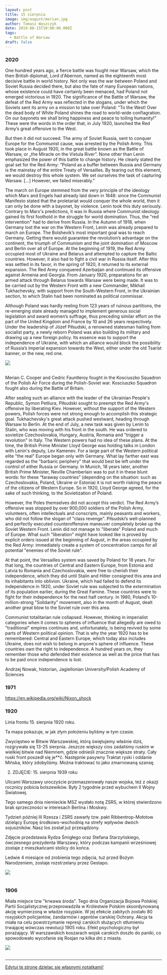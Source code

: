 ```yaml
---
layout: post
title: 15 sierpnia
image: img/august/merian.jpg
author: Tomasz Waszczyk
date: 2019-08-15T10:00:00.000Z
tags:
  - Battle of Warsaw
draft: false  
---
```


### 2020

One hundred years ago, a fierce battle was fought near Warsaw, which the then British diplomat, Lord d'Abernon, named as the eighteenth most decisive battle in world history. Not only was the war between Poland and Soviet Russia decided there, but also the fate of many European nations, whose existence could have certainly been menaced, had Poland not emerged victorious in 1920. The significance of the Battle of Warsaw, the defeat of the Red Army was reflected in the slogans, under which the Soviets sent its army on a mission to take over Poland:
"To the West! Over the dead body of White Poland shines the road to world-wide conflagration. On our bayonets we shall bring happiness and peace to toiling humanity!" These were the words in the order that, in July 1920, launched the Red Army’s great offensive to the West.

But then it did not succeed. The army of Soviet Russia, sent to conquer Europe for the Communist cause, was arrested by the Polish Army. This took place in August 1920, in the great battle known as the Battle of Warsaw, or „the Miracle on the Vistula River”. None other than Lenin emphasized the power of this battle to change history. He clearly stated the goal set for the Red Army: “Poland as a buffer between Russia and Germany is the mainstay of the entire Treaty of Versailles. By tearing out this element, we would destroy this whole system. We set ourselves the task of capturing Warsaw. [...] However, we failed miserably."

The march on Europe stemmed from the very principle of the ideology which Marx and Engels had already laid down in 1848: since the Communist Manifesto stated that the proletariat would conquer the whole world, then it can only be done with a bayonet, by violence. Lenin took this duty seriously. Contrary to Marx's predictions, it was in Russia where Communist ideology gained its first foothold in the struggle for world domination. Thus, the "red intervention" had to derive from Russia. In the Autumn of 1918, when Germany lost the war on the Western Front, Lenin was already prepared to march on Europe. The Bolshevik’s most important goal was to reach Germany. Getting there would guarantee the revolution’s advantage on the continent, the triumph of Communism and the joint domination of Moscow and Berlin over all of Europe. At the beginning of 1919, the Red Army occupied most of Ukraine and Belarus and attempted to capture the Baltic countries. However, it also had to fight a civil war in Russia itself. After this was settled in its favor, in the spring of 1920, it returned to its external expansion. The Red Army conquered Azerbaijan and continued its offensive against Armenia and Georgia. From January 1920, preparations for an armed attack through Belarus towards Warsaw were being made. It was to be carried out by the Western Front with a new Commander, Mikhail Tukhachevsky, with support from the South-Western Front, in the Ukrainian section, to which Stalin had been nominated as political commissar.

Although Poland was hardly reeling from 123 years of ruinous partitions, the re-emerging state already managed to implement generous social legislation and award women’s suffrage, thus preceding similar effort on the part of the United Kingdom and France by 10 and 26 years respectively. Under the leadership of Józef Piłsudski, a renowned statesman hailing from socialist party, a newly reborn Poland was also building its military and drawing up a new foreign policy. Its essence was to support the independence of Ukraine, with which an alliance would block the possibility of Russia’s imperial expansion towards the West, either under the old Tsarist banner, or the new, red one.

<img src="./img/august/merian.jpg"><br><br>

Merian C. Cooper and Cedric Fauntleroy fought in the Kosciuszko Squadron of the Polish Air Force during the Polish-Soviet war. Kosciuszko Squadron fought also during the Battle of Britain.

After sealing such an alliance with the leader of the Ukrainian People's Republic, Symon Petliura, Piłsudski sought to preempt the Red Army's offensive by liberating Kiev. However, without the support of the Western powers, Polish forces were not strong enough to accomplish this strategic goal. Tukhachevsky's great attack pushed westward, heading through Warsaw to Berlin. At the end of July, a new task was given by Lenin to Stalin, who was moving with his front in the south. He was ordered to sovietize Czechoslovakia, Hungary, Austria, Romania and "trigger a revolution" in Italy. The Western powers had no idea of these plans. At the time, the British Prime Minister Lloyd George was holding talks in London with Lenin's deputy, Lev Kamenev. For a large part of the Western political elite "the real" Europe began only with Germany. What lay farther east was regarded as the "barbaric periphery" that would best be left under the control of either Russia or Germany. In Munich, 18 years later, another British Prime Minister, Neville Chamberlain was to put it in these blunt words: for these “faraway countries” (depending on the situation: such as Czechoslovakia, Poland, Ukraine or Estonia) it is not worth risking the peace of the citizens of Western Europe. So in 1920, Lloyd George agreed, for the sake of such thinking, to the Sovietization of Poland.

However, the Poles themselves did not accept this verdict. The Red Army’s offensive was stopped by over 900,000 soldiers of the Polish Army, volunteers, often intellectuals and conscripts, mainly peasants and workers, who did not follow the slogan of "class revenge". Piłsudski’s well-planned and perfectly executed counteroffensive maneuver completely broke up the Soviet Western Front. Lenin did not manage to "liberate" Poland and much of Europe. What such "liberation" might have looked like is proved by explicit orders issued at the beginning of August, in the areas occupied by the Red Army: immediately create a system of concentration camps for all potential "enemies of the Soviet rule".

At that point, the Versailles system was saved by Poland for 18 years. For that long, the countries of Central and Eastern Europe, from Estonia and Latvia to Romania and Czechoslovakia, were free to cherish their independence, which they did until Stalin and Hitler consigned this area and its inhabitants into oblivion. Ukraine, which had failed to defend its independence in 1920, under Soviet rule was subjected to the extermination of its population earlier, during the Great Famine. These countries were to fight for their independence for the next half century. In 1980, Poland’s 10-million-strong "Solidarity" movement, also in the month of August, dealt another great blow to the Soviet rule over this area.

Communist totalitarian rule collapsed. However, thinking in imperialist categories when it comes to spheres of influence that allegedly are owed to "traditional" empires continues and, unfortunately, is being revived by some parts of Western political opinion. That is why the year 1920 has to be remembered: Central and Eastern Europe, which today also includes Ukraine, does not wish to belong in anyone's sphere of influence. These countries own the right to independence. A hundred years on, they remember those who defended their existence as well as the price that has to be paid once independence is lost.

Andrzej Nowak, historian, Jagiellonian University/Polish Academy of Sciences

### 1971

https://en.wikipedia.org/wiki/Nixon_shock

### 1920

Linia frontu 15. sierpnia 1920 roku.

Ta mapa pokazuje, w jak złym położeniu byliśmy w tym czasie.

Zwycięstwo w Bitwie Warszawskiej, którą świętujemy właśnie dziś, rozgrywała się 13-25 sierpnia. Jeszcze większy cios zadaliśmy ruskim w wielkiej bitwie nad Niemnem, gdzie odnieśli znacznie większe straty. Cały ruski front poszedł się je**ć. Następnie pasywny Traktat ryski i oddanie Mińska, który zdobyliśmy. Można traktować to jako zmarnowaną szansę.

2. ZDJĘCIE: 15. sierpnia 1939 roku

Ulicami Warszawy uroczyście przemaszerowały nasze wojska, też z okazji rocznicy pobicia bolszewików. Były 2 tygodnie przed wybuchem II Wojny Światowej.

Tego samego dnia niemieckie MSZ wysłało notę ZSRS, w której stwierdzono brak sprzeczności w interesach Berlina i Moskwy.

Tydzień później III Rzesza i ZSRS zawarły tzw. pakt Ribbentrop-Mołotow dzielący Europę środkowo-wschodnią na strefy wpływów dwóch sojuszników. Nasz los został już przesądzony.

Zdjęcie przedstawia Rydza Śmigłego oraz Stefana Starzyńskiego, ówczesnego prezydenta Warszawy, który podczas kampanii wrześniowej zostaje z mieszkańcami stolicy do końca.

Ledwie 4 miesiące od zrobienia tego zdjęcia, tuż przed Bożym Narodzeniem, zostaje rozstrzelany przez Gestapo.

<img src="./img/august/mapa1920.jpg"><br><br>

### 1906

Miała miejsce tzw "krwawa środa".
Tego dnia Organizacja Bojowa Polskiej Partii Socjalistycznej przeprowadziła w Królestwie Polskim skoordynowaną akcję wymierzoną w władze rosyjskie. W jej efekcie zabitych zostało 80 rosyjskich policjantów, żandarmów i agentów carskiej Ochrany.
Akcja ta miała na celu powstrzymanie represji carskich służących stłumieniu trwającej wówczas rewolucji 1905 roku. Efekt psychologiczny był porażający. W warszawskich koszarach wojsk carskich doszło do paniki, co spowodowało wycofanie się Rosjan na kilka dni z miasta.

<img src="./img/august/krwawasroda.jpg"><br><br>

---

<a href="https://github.com/TomaszWaszczyk/historia.waszczyk.com/edit/master/src/content/august-15.md" target="_blank">Edytuj tę stronę dzieląc się własnymi notatkami!</a>

